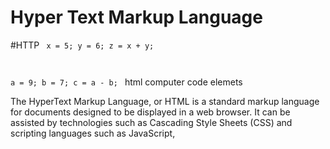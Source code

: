 # Hyper Text Markup Language 
#HTTP
<code>
x = 5;
y = 6;
z = x + y;

a = 9;
b = 7;
c = a - b;
</code>
html computer code elemets

The HyperText Markup Language, or HTML is a standard markup language for documents designed to be displayed in a web browser. 
It can be assisted by technologies such as Cascading Style Sheets (CSS) and scripting languages such as JavaScript,
